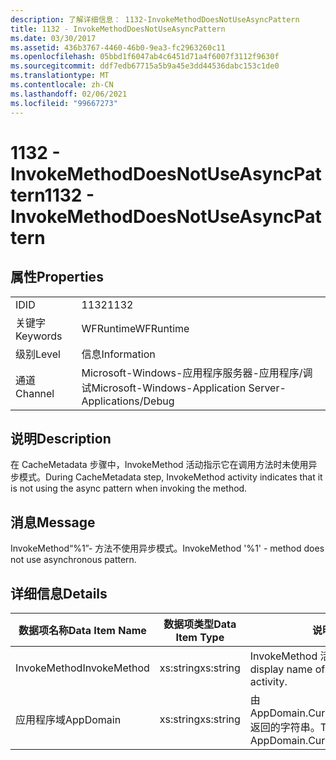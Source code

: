 ```yaml
---
description: 了解详细信息： 1132-InvokeMethodDoesNotUseAsyncPattern
title: 1132 - InvokeMethodDoesNotUseAsyncPattern
ms.date: 03/30/2017
ms.assetid: 436b3767-4460-46b0-9ea3-fc2963260c11
ms.openlocfilehash: 05bbd1f6047ab4c6451d71a4f6007f3112f9630f
ms.sourcegitcommit: ddf7edb67715a5b9a45e3dd44536dabc153c1de0
ms.translationtype: MT
ms.contentlocale: zh-CN
ms.lasthandoff: 02/06/2021
ms.locfileid: "99667273"
---
```

# <a name="1132---invokemethoddoesnotuseasyncpattern"></a><span data-ttu-id="b543e-103">1132 - InvokeMethodDoesNotUseAsyncPattern</span><span class="sxs-lookup"><span data-stu-id="b543e-103">1132 - InvokeMethodDoesNotUseAsyncPattern</span></span>

## <a name="properties"></a><span data-ttu-id="b543e-104">属性</span><span class="sxs-lookup"><span data-stu-id="b543e-104">Properties</span></span>  
  
|||  
|-|-|  
|<span data-ttu-id="b543e-105">ID</span><span class="sxs-lookup"><span data-stu-id="b543e-105">ID</span></span>|<span data-ttu-id="b543e-106">1132</span><span class="sxs-lookup"><span data-stu-id="b543e-106">1132</span></span>|  
|<span data-ttu-id="b543e-107">关键字</span><span class="sxs-lookup"><span data-stu-id="b543e-107">Keywords</span></span>|<span data-ttu-id="b543e-108">WFRuntime</span><span class="sxs-lookup"><span data-stu-id="b543e-108">WFRuntime</span></span>|  
|<span data-ttu-id="b543e-109">级别</span><span class="sxs-lookup"><span data-stu-id="b543e-109">Level</span></span>|<span data-ttu-id="b543e-110">信息</span><span class="sxs-lookup"><span data-stu-id="b543e-110">Information</span></span>|  
|<span data-ttu-id="b543e-111">通道</span><span class="sxs-lookup"><span data-stu-id="b543e-111">Channel</span></span>|<span data-ttu-id="b543e-112">Microsoft-Windows-应用程序服务器-应用程序/调试</span><span class="sxs-lookup"><span data-stu-id="b543e-112">Microsoft-Windows-Application Server-Applications/Debug</span></span>|  
  
## <a name="description"></a><span data-ttu-id="b543e-113">说明</span><span class="sxs-lookup"><span data-stu-id="b543e-113">Description</span></span>  

 <span data-ttu-id="b543e-114">在 CacheMetadata 步骤中，InvokeMethod 活动指示它在调用方法时未使用异步模式。</span><span class="sxs-lookup"><span data-stu-id="b543e-114">During CacheMetadata step, InvokeMethod activity indicates that it is not using the async pattern when invoking the method.</span></span>  
  
## <a name="message"></a><span data-ttu-id="b543e-115">消息</span><span class="sxs-lookup"><span data-stu-id="b543e-115">Message</span></span>  

 <span data-ttu-id="b543e-116">InvokeMethod“%1”- 方法不使用异步模式。</span><span class="sxs-lookup"><span data-stu-id="b543e-116">InvokeMethod '%1' - method does not use asynchronous pattern.</span></span>  
  
## <a name="details"></a><span data-ttu-id="b543e-117">详细信息</span><span class="sxs-lookup"><span data-stu-id="b543e-117">Details</span></span>  
  
|<span data-ttu-id="b543e-118">数据项名称</span><span class="sxs-lookup"><span data-stu-id="b543e-118">Data Item Name</span></span>|<span data-ttu-id="b543e-119">数据项类型</span><span class="sxs-lookup"><span data-stu-id="b543e-119">Data Item Type</span></span>|<span data-ttu-id="b543e-120">说明</span><span class="sxs-lookup"><span data-stu-id="b543e-120">Description</span></span>|  
|--------------------|--------------------|-----------------|  
|<span data-ttu-id="b543e-121">InvokeMethod</span><span class="sxs-lookup"><span data-stu-id="b543e-121">InvokeMethod</span></span>|<span data-ttu-id="b543e-122">xs:string</span><span class="sxs-lookup"><span data-stu-id="b543e-122">xs:string</span></span>|<span data-ttu-id="b543e-123">InvokeMethod 活动的显示名称。</span><span class="sxs-lookup"><span data-stu-id="b543e-123">The display name of the InvokeMethod activity.</span></span>|  
|<span data-ttu-id="b543e-124">应用程序域</span><span class="sxs-lookup"><span data-stu-id="b543e-124">AppDomain</span></span>|<span data-ttu-id="b543e-125">xs:string</span><span class="sxs-lookup"><span data-stu-id="b543e-125">xs:string</span></span>|<span data-ttu-id="b543e-126">由 AppDomain.CurrentDomain.FriendlyName 返回的字符串。</span><span class="sxs-lookup"><span data-stu-id="b543e-126">The string returned by AppDomain.CurrentDomain.FriendlyName.</span></span>|
